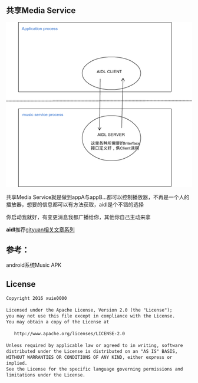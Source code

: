 共享Media Service
---

![](screenshots/music_service_aidl.png)

共享Media Service就是做到appA与appB...都可以控制播放器，不再是一个人的播放器，想要的信息都可以有方法获取，aidl是个不错的选择

你启动我就好，有变更消息我都广播给你，其他你自己主动来拿

**aidl**推荐[gityuan相关文章系列](http://gityuan.com/2015/11/23/binder-aidl/)

## 参考：

android系统Music APK

License
---

```
Copyright 2016 xuie0000

Licensed under the Apache License, Version 2.0 (the "License");
you may not use this file except in compliance with the License.
You may obtain a copy of the License at

   http://www.apache.org/licenses/LICENSE-2.0

Unless required by applicable law or agreed to in writing, software
distributed under the License is distributed on an "AS IS" BASIS,
WITHOUT WARRANTIES OR CONDITIONS OF ANY KIND, either express or implied.
See the License for the specific language governing permissions and
limitations under the License.
```